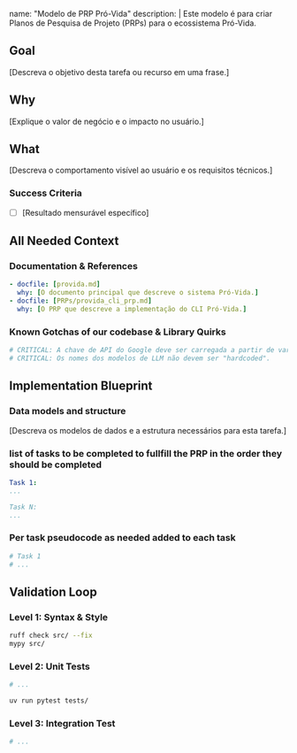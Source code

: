 name: "Modelo de PRP Pró-Vida"
description: |
  Este modelo é para criar Planos de Pesquisa de Projeto (PRPs) para o ecossistema Pró-Vida.

## Goal
[Descreva o objetivo desta tarefa ou recurso em uma frase.]

## Why
[Explique o valor de negócio e o impacto no usuário.]

## What
[Descreva o comportamento visível ao usuário e os requisitos técnicos.]

### Success Criteria
- [ ] [Resultado mensurável específico]

## All Needed Context

### Documentation & References
```yaml
- docfile: [provida.md]
  why: [O documento principal que descreve o sistema Pró-Vida.]
- docfile: [PRPs/provida_cli_prp.md]
  why: [O PRP que descreve a implementação do CLI Pró-Vida.]
```

### Known Gotchas of our codebase & Library Quirks
```python
# CRITICAL: A chave de API do Google deve ser carregada a partir de variáveis de ambiente.
# CRITICAL: Os nomes dos modelos de LLM não devem ser "hardcoded".
```

## Implementation Blueprint

### Data models and structure
[Descreva os modelos de dados e a estrutura necessários para esta tarefa.]

### list of tasks to be completed to fullfill the PRP in the order they should be completed
```yaml
Task 1:
...

Task N:
...
```

### Per task pseudocode as needed added to each task
```python
# Task 1
# ...
```

## Validation Loop

### Level 1: Syntax & Style
```bash
ruff check src/ --fix
mypy src/
```

### Level 2: Unit Tests
```python
# ...
```

```bash
uv run pytest tests/
```

### Level 3: Integration Test
```bash
# ...
```
